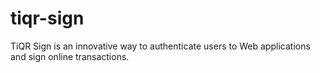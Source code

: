 # tiqr-sign
TiQR Sign is an innovative way to authenticate users to Web applications and sign online transactions.
